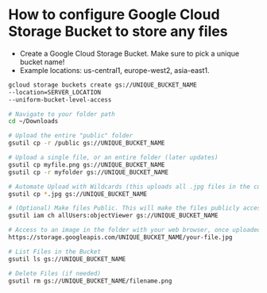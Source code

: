 # How to configure Google Cloud Storage Bucket to store any files

- Create a Google Cloud Storage Bucket. Make sure to pick a unique bucket name!
- Example locations: us-central1, europe-west2, asia-east1.

```bash
gcloud storage buckets create gs://UNIQUE_BUCKET_NAME
--location=SERVER_LOCATION
--uniform-bucket-level-access

# Navigate to your folder path
cd ~/Downloads

# Upload the entire "public" folder
gsutil cp -r /public gs://UNIQUE_BUCKET_NAME

# Upload a single file, or an entire folder (later updates)
gsutil cp myfile.png gs://UNIQUE_BUCKET_NAME
gsutil cp -r myfolder gs://UNIQUE_BUCKET_NAME

# Automate Upload with Wildcards (this uploads all .jpg files in the current directory)
gsutil cp *.jpg gs://UNIQUE_BUCKET_NAME

# (Optional) Make files Public. This will make the files publicly accessed via URL.
gsutil iam ch allUsers:objectViewer gs://UNIQUE_BUCKET_NAME

# Access to an image in the folder with your web browser, once uploaded.
https://storage.googleapis.com/UNIQUE_BUCKET_NAME/your-file.jpg

# List Files in the Bucket
gsutil ls gs://UNIQUE_BUCKET_NAME

# Delete Files (if needed)
gsutil rm gs://UNIQUE_BUCKET_NAME/filename.png
```
